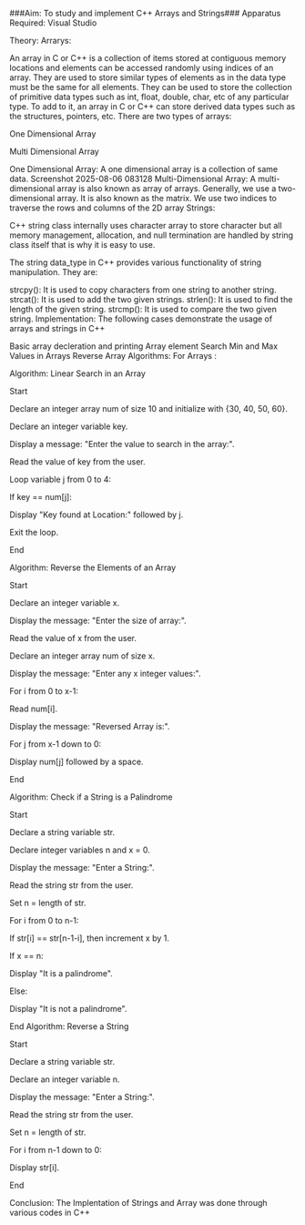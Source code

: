 ###Aim: To study and implement C++ Arrays and Strings###
Apparatus Required:
Visual Studio

Theory:
Arrarys:

An array in C or C++ is a collection of items stored at contiguous memory locations and elements can be accessed randomly using indices of an array. They are used to store similar types of elements as in the data type must be the same for all elements. They can be used to store the collection of primitive data types such as int, float, double, char, etc of any particular type. To add to it, an array in C or C++ can store derived data types such as the structures, pointers, etc. There are two types of arrays:

One Dimensional Array

Multi Dimensional Array

One Dimensional Array: A one dimensional array is a collection of same data.
Screenshot 2025-08-06 083128
Multi-Dimensional Array: A multi-dimensional array is also known as array of arrays. Generally, we use a two-dimensional array. It is also known as the matrix. We use two indices to traverse the rows and columns of the 2D array
Strings:

C++ string class internally uses character array to store character but all memory management, allocation, and null termination are handled by string class itself that is why it is easy to use.

The string data_type in C++ provides various functionality of string manipulation. They are:

strcpy(): It is used to copy characters from one string to another string.
strcat(): It is used to add the two given strings.
strlen(): It is used to find the length of the given string.
strcmp(): It is used to compare the two given string.
Implementation:
The following cases demonstrate the usage of arrays and strings in C++

Basic array decleration and printing
Array element Search
Min and Max Values in Arrays
Reverse Array
Algorithms:
For Arrays :

Algorithm: Linear Search in an Array

Start

Declare an integer array num of size 10 and initialize with {30, 40, 50, 60}.

Declare an integer variable key.

Display a message: "Enter the value to search in the array:".

Read the value of key from the user.

Loop variable j from 0 to 4:

If key == num[j]:

Display "Key found at Location:" followed by j.

Exit the loop.

End

Algorithm: Reverse the Elements of an Array

Start

Declare an integer variable x.

Display the message: "Enter the size of array:".

Read the value of x from the user.

Declare an integer array num of size x.

Display the message: "Enter any x integer values:".

For i from 0 to x-1:

Read num[i].

Display the message: "Reversed Array is:".

For j from x-1 down to 0:

Display num[j] followed by a space.

End

Algorithm: Check if a String is a Palindrome

Start

Declare a string variable str.

Declare integer variables n and x = 0.

Display the message: "Enter a String:".

Read the string str from the user.

Set n = length of str.

For i from 0 to n-1:

If str[i] == str[n-1-i], then increment x by 1.

If x == n:

Display "It is a palindrome".

Else:

Display "It is not a palindrome".

End
Algorithm: Reverse a String

Start

Declare a string variable str.

Declare an integer variable n.

Display the message: "Enter a String:".

Read the string str from the user.

Set n = length of str.

For i from n-1 down to 0:

Display str[i].

End

Conclusion:
The Implentation of Strings and Array was done through various codes in C++
